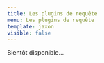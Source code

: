 ```yaml
---
title: Les plugins de requête
menu: Les plugins de requête
template: jaxon
visible: false
---
```


Bientôt disponible...
